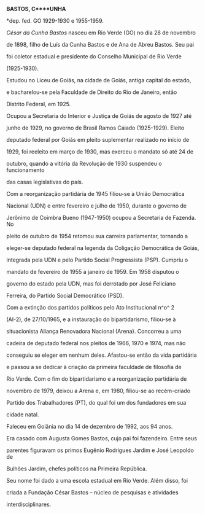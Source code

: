 **BASTOS, C****UNHA**



\*dep. fed. GO 1929-1930 e 1955-1959.



*César da Cunha Bastos* nasceu em Rio Verde (GO) no dia 28 de novembro

de 1898, filho de Luís da Cunha Bastos e de Ana de Abreu Bastos. Seu pai

foi coletor estadual e presidente do Conselho Municipal de Rio Verde

(1925-1930).



Estudou no Liceu de Goiás, na cidade de Goiás, antiga capital do estado,

e bacharelou-se pela Faculdade de Direito do Rio de Janeiro, então

Distrito Federal, em 1925.



Ocupou a Secretaria do Interior e Justiça de Goiás de agosto de 1927 até

junho de 1929, no governo de Brasil Ramos Caiado (1925-1929). Eleito

deputado federal por Goiás em pleito suplementar realizado no início de

1929, foi reeleito em março de 1930, mas exerceu o mandato só até 24 de

outubro, quando a vitória da Revolução de 1930 suspendeu o funcionamento

das casas legislativas do país.



Com a reorganização partidária de 1945 filiou-se à União Democrática

Nacional (UDN) e entre fevereiro e julho de 1950, durante o governo de

Jerônimo de Coimbra Bueno (1947-1950) ocupou a Secretaria de Fazenda. No

pleito de outubro de 1954 retomou sua carreira parlamentar, tornando a

eleger-se deputado federal na legenda da Coligação Democrática de Goiás,

integrada pela UDN e pelo Partido Social Progressista (PSP). Cumpriu o

mandato de fevereiro de 1955 a janeiro de 1959. Em 1958 disputou o

governo do estado pela UDN, mas foi derrotado por José Feliciano

Ferreira, do Partido Social Democrático (PSD).



Com a extinção dos partidos políticos pelo Ato Institucional n^o^ 2

(AI-2), de 27/10/1965, e a instauração do bipartidarismo, filiou-se à

situacionista Aliança Renovadora Nacional (Arena). Concorreu a uma

cadeira de deputado federal nos pleitos de 1966, 1970 e 1974, mas não

conseguiu se eleger em nenhum deles. Afastou-se então da vida partidária

e passou a se dedicar à criação da primeira faculdade de filosofia de

Rio Verde. Com o fim do bipartidarismo e a reorganização partidária de

novembro de 1979, deixou a Arena e, em 1980, filiou-se ao recém-criado

Partido dos Trabalhadores (PT), do qual foi um dos fundadores em sua

cidade natal.



Faleceu em Goiânia no dia 14 de dezembro de 1992, aos 94 anos.



Era casado com Augusta Gomes Bastos, cujo pai foi fazendeiro. Entre seus

parentes figuravam os primos Eugênio Rodrigues Jardim e José Leopoldo de

Bulhões Jardim, chefes políticos na Primeira República.



Seu nome foi dado a uma escola estadual em Rio Verde. Além disso, foi

criada a Fundação César Bastos – núcleo de pesquisas e atividades

interdisciplinares.



